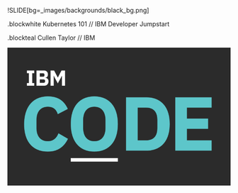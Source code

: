 !SLIDE[bg=_images/backgrounds/black_bg.png]

.blockwhite Kubernetes 101 // IBM Developer Jumpstart

.blockteal Cullen Taylor // IBM


![IBM Code Logo](../_images/ibm_code_big.png)
